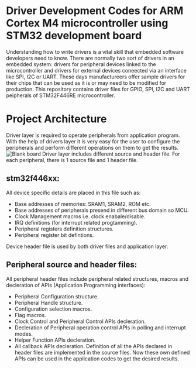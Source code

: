 # Driver Development Codes for ARM Cortex M4 microcontroller using STM32 development board
Understanding how to write drivers is a vital skill that embedded software developers need to know. There are normally two sort of drivers in an embedded system: drivers for peripheral devices linked to the microcontroller and drivers for external devices coneected via an interface like SPI, I2C or UART. These days manufactureers offer sample drivers for their chips that can be used as it is or may need to be modified for production. 
This repository contains driver files for GPIO, SPI, I2C and UART peipherals of STM32F446RE microcontroller. 
# Project Architecture
Driver layer is required to operate peripherals from application program. With the help of drivers layer it is very easy for the user to configure the peripherals and perform different operations on them to get the results. 
![Blank board](https://user-images.githubusercontent.com/124070100/216399758-6cef157c-7bfc-4b35-8ef5-6f06d7e89fde.png)
Driver layer includes different source and header file. For each peripheral, there is 1 source file and 1 header file.
## stm32f446xx:
All device specific details are placed in this file such as:
* Base addresses of memories: SRAM1, SRAM2, ROM etc.
* Base addresses of peripherals presend in different bus domain so MCU.
* Clock Management macros i.e. clock enabale/disable.
* IRQ definitions (for interrupt related progtamming).
* Peripheral registers definition structures.
* Peripheral register bit defintions.

Device header file is used by both driver files and application layer.
## Peripheral source and header files:
All peripheral header files include peripheral related structures, macros and decleration of APIs (Application Programming interfaces):
* Peripheral Configuration structure.
* Peripheral Handle structure.
* Configuration selection macros.
* Flag macros.
* Clock Control and Peripheral Control APIs decleration.
* Decleration of Peripheral operation control APIs in polling and interrupt modes.
* Helper Function APIs decleration.
* All callback APIs decleration.
Definition of all the APIs declared in header files are implemented in the source files. Now these own defined APIs can be used in the application codes to get the desired results.
